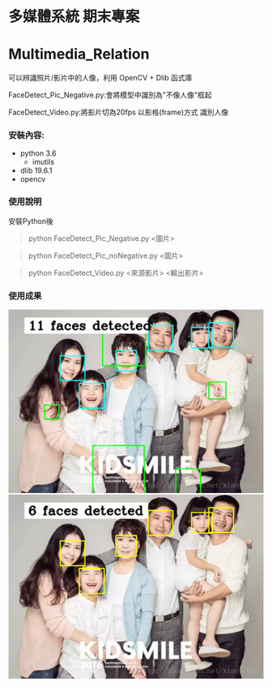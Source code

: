 # 多媒體系統 期末專案

# Multimedia_Relation

  可以辨識照片/影片中的人像，利用 OpenCV + Dlib 函式庫

  FaceDetect_Pic_Negative.py:會將模型中識別為"不像人像"框起

  FaceDetect_Video.py:將影片切為20fps 以影格(frame)方式 識別人像

### 安裝內容:
  * python 3.6
    * imutils
  * dlib 19.6.1
  * opencv

### 使用說明
  安裝Python後
  >python FaceDetect_Pic_Negative.py <圖片>

  >python FaceDetect_Pic_noNegative.py <圖片>

  >python FaceDetect_Video.py <來源影片> <輸出影片>

### 使用成果
![](demo/Negative_1.jpg)
![](demo/NoNegative_1.jpg)
